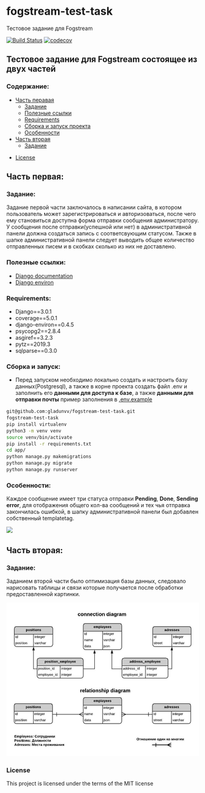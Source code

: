 # fogstream-test-task
Тестовое задание для Fogstream


[![Build Status](https://travis-ci.com/gladunvv/fogstream-test-task.svg?token=dQu24woqyzrn82enuejL&branch=master)](https://travis-ci.com/gladunvv/fogstream-test-task)
[![codecov](https://codecov.io/gh/gladunvv/fogstream-test-task/branch/master/graph/badge.svg?token=eDRN1B3KKl)](https://codecov.io/gh/gladunvv/fogstream-test-task)



## Тестовое задание для Fogstream состоящее из двух частей

### Содержание:
* [Часть перавая](#часть-первая)
  + [Задание](#задание)
  + [Полезные ссылки](#полезные-ссылки)
  + [Requirements](#requirements)
  + [Сборка и запуск проекта](#сборка-и-запуск)
  + [Особенности](#особенности)
* [Часть вторая](#часть-вторая)
  + [Задание](#задание)

+ [License](#license)

## Часть первая:

### Задание:

Задание первой части заключалось в написании сайта, в котором пользователь может зарегистрироваться и авторизоваться, после чего ему становиться доступна форма отправки сообщения администратору. У сообщения после отправки(успешной или нет) в административной панели должна создаться запись с соответсвующим статусом. Также в шапке административной панели следует выводить общее количество отправленных писем и в скобках сколько из них не доставлено.

### Полезные ссылки:

+ [Django documentation](https://docs.djangoproject.com/en/2.2/)
+ [Django environ](https://django-environ.readthedocs.io/en/latest/)


### Requirements:
+ Django==3.0.1
+ coverage==5.0.1
+ django-environ==0.4.5
+ psycopg2==2.8.4
+ asgiref==3.2.3
+ pytz==2019.3
+ sqlparse==0.3.0

### Сборка и запуск:
* Перед запуском необходимо локально создать и настроить базу данных(Postgresql), а также в корне проекта создать файл .env и заполнить его **данными для доступа к базе**, а также **данными для отправки почты** пример заполнения в [.env.example](https://github.com/gladunvv/library-api/blob/master/app/.env.example)

```bash
git@github.com:gladunvv/fogstream-test-task.git
fogstream-test-task
pip install virtualenv
python3 -m venv venv
source venv/bin/activate
pip install -r requirements.txt
cd app/
python manage.py makemigrations
python manage.py migrate
python manage.py runserver
```

### Особенности:
Каждое сообщение имеет три статуса отправки **Pending**, **Done**, **Sending error**, для отображения общего кол-ва сообщений и тех чья отправка закончилась ошибкой, в шапку административной панели был добавлен собственный templatetag.   
    
![](https://res.cloudinary.com/dtgupwmg6/image/upload/v1577599515/Screenshot_from_2019-12-29_14-53-48_fbtsjs.png)

## Часть вторая:

### Задание:
Заданием второй части было оптимизация базы данных, следовало нарисовать таблицы и связи которые получается после обработки предоставленной картинки.
    
![](https://github.com/gladunvv/fogstream-test-task/blob/master/best_data_base.jpeg)


### License
This project is licensed under the terms of the MIT license

